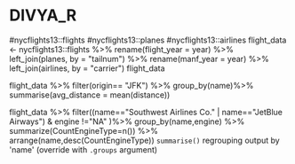 # DIVYA_R
#nycflights13::flights
#nycflights13::planes
#nycflights13::airlines
flight_data <- nycflights13::flights %>%
 rename(flight_year = year) %>%
 left_join(planes, by = "tailnum") %>%
 rename(manf_year = year) %>%
 left_join(airlines, by = "carrier")
flight_data

flight_data %>%
 filter(origin== "JFK") %>%
 group_by(name)%>%
 summarise(avg_distance = mean(distance))
 
 flight_data %>%
 filter((name=="Southwest Airlines Co." | name=="JetBlue Airways") & engine !="NA" )%>%
 group_by(name,engine) %>%
 summarize(CountEngineType=n()) %>%
arrange(name,desc(CountEngineType))
`summarise()` regrouping output by 'name' (override with `.groups` argument)
